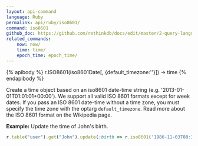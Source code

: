 ```yaml
---
layout: api-command 
language: Ruby
permalink: api/ruby/iso8601/
command: iso8601 
github_doc: https://github.com/rethinkdb/docs/edit/master/2-query-language/api/ruby/dates-and-times/iso8601.md
related_commands:
    now: now/
    time: time/
    epoch_time: epoch_time/
---
```


{% apibody %}
r.ISO8601(iso8601Date[, {default_timezone:''}]) → time
{% endapibody %}

Create a time object based on an iso8601 date-time string (e.g.
'2013-01-01T01:01:01+00:00'). We support all valid ISO 8601 formats except for week
dates. If you pass an ISO 8601 date-time without a time zone, you must specify the time
zone with the optarg `default_timezone`. Read more about the ISO 8601 format on the
Wikipedia page.

__Example:__ Update the time of John's birth.

```rb
r.table("user").get("John").update(:birth => r.iso8601('1986-11-03T08:30:00-07:00')).run(conn)
```


